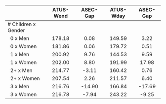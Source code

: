 
|                      |    ATUS-Wend |     ASEC-Gap |    ATUS-Wday |     ASEC-Gap |
| -------------------- | :----------: | :----------: | :----------: | :----------: |
| # Children x Gender  |              |              |              |              |
| &nbsp;&nbsp;0 x Men  |       178.18 |         0.08 |       149.59 |         3.22 |
| &nbsp;&nbsp;0 x Women |       181.86 |         0.06 |       179.72 |         0.51 |
| &nbsp;&nbsp;1 x Men  |       200.92 |         9.76 |       144.53 |         9.59 |
| &nbsp;&nbsp;1 x Women |       202.00 |         8.80 |       191.99 |        17.98 |
| &nbsp;&nbsp;2+ x Men |       214.77 |        -3.11 |       160.42 |         0.76 |
| &nbsp;&nbsp;2+ x Women |       207.54 |         2.26 |       211.57 |         6.40 |
| &nbsp;&nbsp;3 x Men  |       216.76 |       -14.90 |       166.84 |       -17.69 |
| &nbsp;&nbsp;3 x Women |       216.78 |        -7.94 |       243.22 |        -9.25 |

